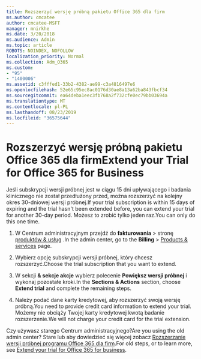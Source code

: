 ```yaml
---
title: Rozszerzyć wersję próbną pakietu Office 365 dla firm
ms.author: cmcatee
author: cmcatee-MSFT
manager: mnirkhe
ms.date: 3/20/2018
ms.audience: Admin
ms.topic: article
ROBOTS: NOINDEX, NOFOLLOW
localization_priority: Normal
ms.collection: Adm_O365
ms.custom:
- "95"
- "1400006"
ms.assetid: c3fffed1-33b2-4382-ae99-c3a4816497e6
ms.openlocfilehash: 52e65c95ec8ac0176d30ae8a13a62ba843fbcf34
ms.sourcegitcommit: ea64deba1eec3fb768a2f732cfe0ec79bb03694a
ms.translationtype: MT
ms.contentlocale: pl-PL
ms.lasthandoff: 08/23/2019
ms.locfileid: "36575644"
---
```

# <a name="extend-your-trial-for-office-365-for-business"></a><span data-ttu-id="09bdf-102">Rozszerzyć wersję próbną pakietu Office 365 dla firm</span><span class="sxs-lookup"><span data-stu-id="09bdf-102">Extend your Trial for Office 365 for Business</span></span>

<span data-ttu-id="09bdf-103">Jeśli subskrypcji wersji próbnej jest w ciągu 15 dni upływającego i badania klinicznego nie został przedłużony przed, można rozszerzyć na kolejny okres 30-dniowej wersji próbnej.</span><span class="sxs-lookup"><span data-stu-id="09bdf-103">If your trial subscription is within 15 days of expiring and the trial hasn't been extended before, you can extend your trial for another 30-day period.</span></span> <span data-ttu-id="09bdf-104">Możesz to zrobić tylko jeden raz.</span><span class="sxs-lookup"><span data-stu-id="09bdf-104">You can only do this one time.</span></span>
  
1. <span data-ttu-id="09bdf-105">W Centrum administracyjnym przejdź do **fakturowania** \> stronę [produktów & usług](https://go.microsoft.com/fwlink/p/?linkid=842054) .</span><span class="sxs-lookup"><span data-stu-id="09bdf-105">In the admin center, go to the **Billing** \> [Products & services](https://go.microsoft.com/fwlink/p/?linkid=842054) page.</span></span>

2. <span data-ttu-id="09bdf-106">Wybierz opcję subskrypcji wersji próbnej, który chcesz rozszerzyć.</span><span class="sxs-lookup"><span data-stu-id="09bdf-106">Choose the trial subscription that you want to extend.</span></span>

3. <span data-ttu-id="09bdf-107">W sekcji **& sekcje akcje** wybierz polecenie **Powiększ wersji próbnej** i wykonaj pozostałe kroki.</span><span class="sxs-lookup"><span data-stu-id="09bdf-107">In the **Sections & Actions** section, choose **Extend trial** and complete the remaining steps.</span></span>

4. <span data-ttu-id="09bdf-108">Należy podać dane karty kredytowej, aby rozszerzyć swoją wersję próbną.</span><span class="sxs-lookup"><span data-stu-id="09bdf-108">You need to provide credit card information to extend your trial.</span></span> <span data-ttu-id="09bdf-109">Możemy nie obciąży Twojej karty kredytowej kwotą badanie rozszerzenie.</span><span class="sxs-lookup"><span data-stu-id="09bdf-109">We will not charge your credit card for the trial extension.</span></span>

<span data-ttu-id="09bdf-110">Czy używasz starego Centrum administracyjnego?</span><span class="sxs-lookup"><span data-stu-id="09bdf-110">Are you using the old admin center?</span></span> <span data-ttu-id="09bdf-111">Stare lub aby dowiedzieć się więcej zobacz [Rozszerzanie wersji próbnej programu Office 365 dla firm](https://docs.microsoft.com/office365/admin/subscriptions-and-billing/extend-your-trial).</span><span class="sxs-lookup"><span data-stu-id="09bdf-111">For old steps, or to learn more, see [Extend your trial for Office 365 for business](https://docs.microsoft.com/office365/admin/subscriptions-and-billing/extend-your-trial).</span></span>
